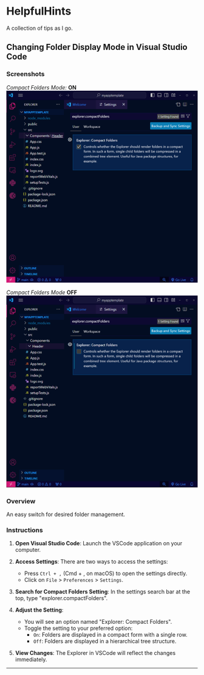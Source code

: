 # HelpfulHints
A collection of tips as I go.

## Changing Folder Display Mode in Visual Studio Code

### Screenshots

*Compact Folders Mode:* **ON**
![Compact Folders On](/00Checked.png)

*Compact Folders Mode* **OFF**
![Compact Folders Off](/01UnChecked.png)

### Overview

An easy switch for desired folder management.

### Instructions

1. **Open Visual Studio Code**: Launch the VSCode application on your computer.

2. **Access Settings**: There are two ways to access the settings:
    - Press `Ctrl + ,` (Cmd + , on macOS) to open the settings directly.
    - Click on `File` > `Preferences` > `Settings`.

3. **Search for Compact Folders Setting**: In the settings search bar at the top, type "explorer.compactFolders".

4. **Adjust the Setting**:
    - You will see an option named "Explorer: Compact Folders".
    - Toggle the setting to your preferred option:
        - `On`: Folders are displayed in a compact form with a single row.
        - `Off`: Folders are displayed in a hierarchical tree structure.

5. **View Changes**: The Explorer in VSCode will reflect the changes immediately.

---